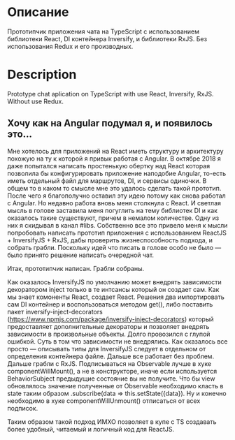 # Описание

Прототипчик приложения чата на TypeScript c использованием библиотеки React, DI контейнера Inversify, и библиотеки RxJS. Без использования Redux и его производных.

# Description

Prototype chat aplication on TypeScript with use React, Inversify, RxJS. Without use Redux.

## Хочу как на Angular подумал я, и появилось это...

Мне хотелось для приложений на React иметь структуру и архитектуру похожую на ту к которой я привык работая с Angular. В октябре 2018 я даже попытался написать простенькую обертку над React которая позволила бы конфигурировать приложение наподобие Angular, то-есть иметь отдельный файл для маршрутов, DI, и сервисы одиночки. В общем то в каком то смысле мне это удалось сделать такой прототип. После чего я благополучно оставил эту идею потому как снова работал с Angular. Но недавно работа вновь меня столкнула с React. И светлая мысль в голове заставила меня погуглить на тему библиотек DI и как оказалось такие существуют, причем в немалом количестве. Одну из них я скидывал в канал #libs. Собственно все это привело меня к мысли попробовать написать прототип приложения с использованием ReactJS + InversifyJS + RxJS, дабы проверить жизнеспособность подхода, и собрать грабли. Поскольку идей что писать в голове особо не было — было принято решение написать очередной чат.

Итак, прототипчик написан. Грабли собраны.

Как оказалось InversifyJS по умолчанию может внедрять зависимости декоратором inject только в те интсансы который он создает сам. Как мы знает комоненты React, создает React. Решения два импортировать сам DI контейнер и воспользоваться методом get(), либо поставить пакет inversify-inject-decorators (https://www.npmjs.com/package/inversify-inject-decorators) который предоставляет дополнительные декораторы и позволяет внедрять зависимости в произвольные объекты. Долго провозился с глупой ошибкой. Суть в том что зависимости не внедрялись. Как оказалось все просто — описывать типы для InversifyJS следует в отдельном от определения контейнера файле. Дальше все работает без проблем. Дальше грабли с RxJS. Подписываться на Observable лучше в хуке componentWillMount(), а не в конструкторе, иначе если используется BehaviorSubject предыдущие состояние вы не получите. Что бы view обновлялось значение полученные от Observable необходимо класть в state таким образом .subscribe(data => this.setState({data}). Ну и конечно необходимо в хуке componentWillUnmount() отписаться от всех подписок.

Таким образом такой подход ИМХО позволяет в купе с TS создавать более удобный, читаемый и логичный код для ReactJS.
